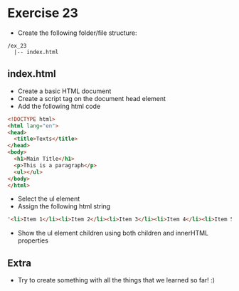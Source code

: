 # Exercise 23

* Create the following folder/file structure:
```
/ex_23
  |-- index.html
```

## index.html
* Create a basic HTML document
* Create a script tag on the document head element
* Add the following html code

```html
<!DOCTYPE html>
<html lang="en">
<head>
  <title>Texts</title>
</head>
<body>
  <h1>Main Title</h1>
  <p>This is a paragraph</p>
  <ul></ul>
</body>
</html>
```

* Select the ul element
* Assign the following html string

```html
'<li>Item 1</li><li>Item 2</li><li>Item 3</li><li>Item 4</li><li>Item 5</li>'
```

* Show the ul element children using both children and innerHTML properties

## Extra
* Try to create something with all the things that we learned so far! :)